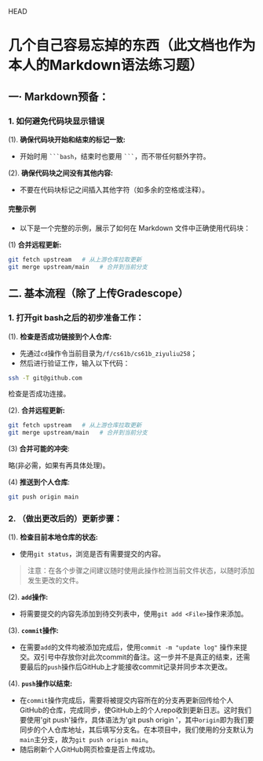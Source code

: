 HEAD
# 几个自己容易忘掉的东西（此文档也作为本人的Markdown语法练习题）

## 一· Markdown预备：

### 1. 如何避免代码块显示错误

(1). **确保代码块开始和结束的标记一致:** 
   - 开始时用 ` ```bash `，结束时也要用 ` ``` `，而不带任何额外字符。

(2). **确保代码块之间没有其他内容:** 
   - 不要在代码块标记之间插入其他字符（如多余的空格或注释）。

#### 完整示例

   - 以下是一个完整的示例，展示了如何在 Markdown 文件中正确使用代码块：

(1) **合并远程更新:**
```bash
git fetch upstream   # 从上游仓库拉取更新
git merge upstream/main   # 合并到当前分支
```

## 二. 基本流程（除了上传Gradescope）

### 1. 打开git bash之后的初步准备工作：  
(1). **检查是否成功链接到个人仓库:**

   - 先通过`cd`操作令当前目录为`/f/cs61b/cs61b_ziyuliu258`；
   - 然后进行验证工作，输入以下代码：
```bash
ssh -T git@github.com
```

   检查是否成功连接。

(2). **合并远程更新:**

   ```bash
   git fetch upstream   # 从上游仓库拉取更新
   git merge upstream/main   # 合并到当前分支
   ```

(3) **合并可能的冲突**:

   略(非必需，如果有再具体处理)。

(4) **推送到个人仓库**:
   ```bash
   git push origin main
   ```

### 2. （做出更改后的）更新步骤：

(1). **检查目前本地仓库的状态:**

- 使用`git status`，浏览是否有需要提交的内容。
> 注意：在各个步骤之间建议随时使用此操作检测当前文件状态，以随时添加发生更改的文件。

(2). **`add`操作:**

- 将需要提交的内容先添加到待交列表中，使用`git add <File>`操作来添加。

(3). **`commit`操作:**

- 在需要`add`的文件均被添加完成后，使用`commit -m "update log"` 操作来提交。双引号中存放你对此次commit的备注。这一步并不是真正的结束，还需要最后的`push`操作后GitHub上才能接收commit记录并同步本次更改。

(4). **`push`操作以结束:**

- 在`commit`操作完成后，需要将被提交内容所在的分支再更新回传给个人GitHub的仓库，完成同步，使GitHub上的个人repo收到更新日志。这时我们要使用'git push'操作，具体语法为'git push origin <Name of the Branch>'，其中`origin`即为我们要同步的个人仓库地址，其后填写分支名。在本项目中，我们使用的分支默认为`main`主分支，故为`git push origin main`。
- 随后刷新个人GitHub网页检查是否上传成功。


